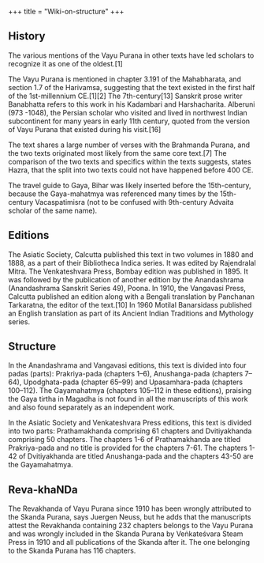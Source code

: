 +++
title = "Wiki-on-structure"
+++

## History
The various mentions of the Vayu Purana in other texts have led scholars to recognize it as one of the oldest.[1]

The Vayu Purana is mentioned in chapter 3.191 of the Mahabharata, and section 1.7 of the Harivamsa, suggesting that the text existed in the first half of the 1st-millennium CE.[1][2] The 7th-century[13] Sanskrit prose writer Banabhatta refers to this work in his Kadambari and Harshacharita.  Alberuni (973 -1048), the Persian scholar who visited and lived in northwest Indian subcontinent for many years in early 11th century, quoted from the version of Vayu Purana that existed during his visit.[16]

The text shares a large number of verses with the Brahmanda Purana, and the two texts originated most likely from the same core text.[7] The comparison of the two texts and specifics within the texts suggests, states Hazra, that the split into two texts could not have happened before 400 CE.

The travel guide to Gaya, Bihar was likely inserted before the 15th-century, because the Gaya-mahatmya was referenced many times by the 15th-century Vacaspatimisra (not to be confused with 9th-century Advaita scholar of the same name).

## Editions
The Asiatic Society, Calcutta published this text in two volumes in 1880 and 1888, as a part of their Bibliotheca Indica series. It was edited by Rajendralal Mitra. The Venkateshvara Press, Bombay edition was published in 1895. It was followed by the publication of another edition by the Anandashrama (Anandashrama Sanskrit Series 49), Poona. In 1910, the Vangavasi Press, Calcutta published an edition along with a Bengali translation by Panchanan Tarkaratna, the editor of the text.[10] In 1960 Motilal Banarsidass published an English translation as part of its Ancient Indian Traditions and Mythology series.



## Structure
In the Anandashrama and Vangavasi editions, this text is divided into four padas (parts): Prakriya-pada (chapters 1–6), Anushanga-pada (chapters 7–64), Upodghata-pada (chapter 65–99) and Upasamhara-pada (chapters 100–112). The Gayamahatmya (chapters 105–112 in these editions), praising the Gaya tirtha in Magadha is not found in all the manuscripts of this work and also found separately as an independent work.

In the Asiatic Society and Venkateshvara Press editions, this text is divided into two parts: Prathamakhanda comprising 61 chapters and Dvitiyakhanda comprising 50 chapters. The chapters 1-6 of Prathamakhanda are titled Prakriya-pada and no title is provided for the chapters 7-61. The chapters 1-42 of Dvitiyakhanda are titled Anushanga-pada and the chapters 43-50 are the Gayamahatmya.



## Reva-khaNDa
The Revakhanda of Vayu Purana since 1910 has been wrongly attributed to the Skanda Purana, says Juergen Neuss, but he adds that the manuscripts attest the Revakhanda containing 232 chapters belongs to the Vayu Purana and was wrongly included in the Skanda Purana by Veṅkateśvara Steam Press in 1910 and all publications of the Skanda after it. The one belonging to the Skanda Purana has 116 chapters.